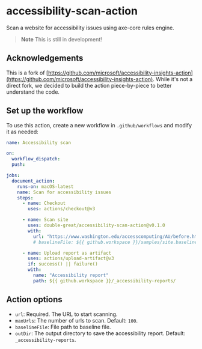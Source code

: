 # accessibility-scan-action

Scan a website for accessibility issues using axe-core rules engine.

> **Note**
> This is still in development!

## Acknowledgements

This is a fork of [https://github.com/microsoft/accessibility-insights-action](https://github.com/microsoft/accessibility-insights-action). While it's not a direct fork, we decided to build the action piece-by-piece to better understand the code.

<!-- START GENERATED DOCUMENTATION -->

## Set up the workflow

To use this action, create a new workflow in `.github/workflows` and modify it as needed:

```yml
name: Accessibility scan

on:
  workflow_dispatch:
  push:

jobs:
  document_action:
    runs-on: macOS-latest
    name: Scan for accessibility issues
    steps:
      - name: Checkout
        uses: actions/checkout@v3

      - name: Scan site
        uses: double-great/accessibility-scan-action@v0.1.0
        with:
          url: "https://www.washington.edu/accesscomputing/AU/before.html"
          # baselineFile: ${{ github.workspace }}/samples/site.baseline

      - name: Upload report as artifact
        uses: actions/upload-artifact@v3
        if: success() || failure()
        with:
          name: "Accessibility report"
          path: ${{ github.workspace }}/_accessibility-reports/
```


## Action options

- `url`: Required. The URL to start scanning.
- `maxUrls`: The number of urls to scan. Default: `100`.
- `baselineFile`: File path to baseline file.
- `outDir`: The output directory to save the accessibility report. Default: `_accessibility-reports`.
<!-- END GENERATED DOCUMENTATION -->
